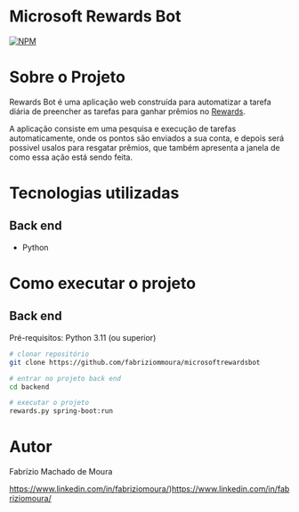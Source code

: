 # Microsoft Rewards Bot
[![NPM](https://img.shields.io/npm/l/react)](https://github.com/fabriziommoura/microsoftrewardsbot/blob/main/LICENSE) 

# Sobre o Projeto

Rewards Bot é uma aplicação web construída para automatizar a tarefa diária de preencher as tarefas para ganhar prêmios no [Rewards]((https://rewards.bing.com)").

A aplicação consiste em uma pesquisa e execução de tarefas automaticamente, onde os pontos são enviados a sua conta, e depois será possivel usalos para resgatar prêmios, que também apresenta a janela de como essa ação está sendo feita.

#

# Tecnologias utilizadas
## Back end
- Python

# Como executar o projeto

## Back end
Pré-requisitos: Python 3.11 (ou superior)
```bash
# clonar repositório
git clone https://github.com/fabriziommoura/microsoftrewardsbot

# entrar no projeto back end
cd backend

# executar o projeto
rewards.py spring-boot:run
```


# Autor

Fabrízio Machado de Moura

https://www.linkedin.com/in/fabriziomoura/)https://www.linkedin.com/in/fabriziomoura/
